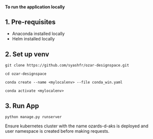 #### To run the application locally

## 1. Pre-requisites
 - Anaconda installed locally
 - Helm installed locally

## 2. Set up venv
    git clone https://github.com/syashfr/ozar-designspace.git
    
    cd ozar-designspace  

    conda create --name <mylocalenv> --file conda_win.yaml

    conda activate <mylocalenv>

## 3. Run App
    python manage.py runserver 
 

Ensure kubernetes cluster with the name ozards-d-aks is deployed and user namespace is created before making requests.
